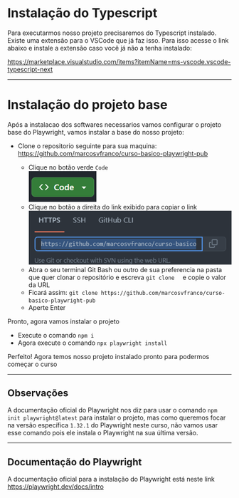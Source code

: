 # Instalação do Typescript

Para executarmos nosso projeto precisaremos do Typescript instalado. Existe uma extensão para o VSCode que já faz isso. Para isso acesse o link abaixo e instale a extensão caso você já não a tenha instalado:

https://marketplace.visualstudio.com/items?itemName=ms-vscode.vscode-typescript-next

---

# Instalação do projeto base

Após a instalacao dos softwares necessarios vamos configurar o projeto base do Playwright, vamos instalar a base do nosso projeto:

- Clone o repositorio seguinte para sua maquina: https://github.com/marcosvfranco/curso-basico-playwright-pub

  - Clique no botão verde `Code`  
![Code Button](assets/code.png)
  - Clique no botão a direita do link exibido para copiar o link  
![Copy Button](assets/copy.png)
  - Abra o seu terminal Git Bash ou outro de sua preferencia na pasta que quer clonar o repositório e escreva `git clone  ` e copie o valor da URL
  - Ficará assim: `git clone https://github.com/marcosvfranco/curso-basico-playwright-pub`
  - Aperte Enter

Pronto, agora vamos instalar o projeto

- Execute o comando `npm i`
- Agora execute o comando `npx playwright install`

Perfeito! Agora temos nosso projeto instalado pronto para podermos começar o curso

---

## Observações

A documentação oficial do Playwright nos diz para usar o comando `npm init playwright@latest` para instalar o projeto, mas como queremos focar na versão específica `1.32.1` do Playwright neste curso, não vamos usar esse comando pois ele instala o Playwright na sua última versão.

---

## Documentação do Playwright

A documentação oficial para a instalação do Playwright está neste link  
https://playwright.dev/docs/intro
